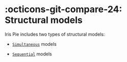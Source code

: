 
:octicons-git-compare-24: Structural models
============================================


Iris Pie includes two types of structural models:

* [`Simultaneous`](simultaneous_models) models

* [`Sequential`](sequential_models) models


